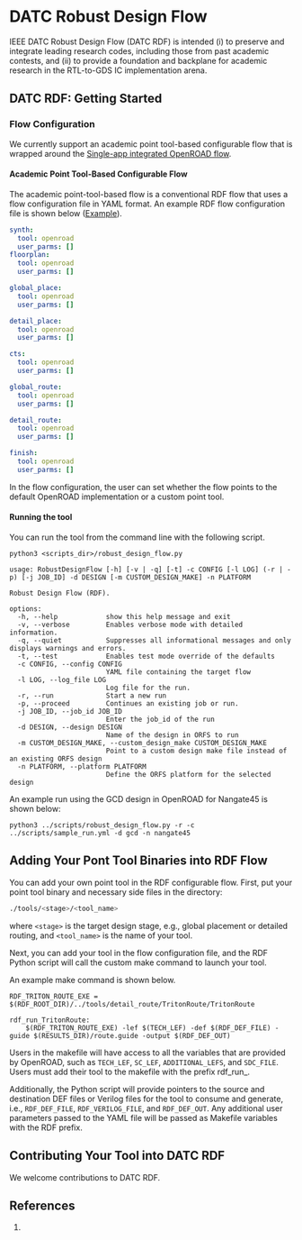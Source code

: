 DATC Robust Design Flow
===

IEEE DATC Robust Design Flow (DATC RDF) is intended (i) to preserve and integrate leading research codes, including those from past academic contests, and (ii) to provide a foundation and backplane for academic research in the RTL-to-GDS IC implementation arena.

## DATC RDF: Getting Started

### Flow Configuration

We currently support an academic point tool-based configurable flow that is wrapped around the [Single-app integrated OpenROAD flow](https://github.com/The-OpenROAD-Project/OpenROAD-flow-scripts).

#### Academic Point Tool-Based Configurable Flow

The academic point-tool-based flow is a conventional RDF flow that uses a flow configuration file in YAML format. An example RDF flow configuration file is shown below ([Example](./scripts/sample_run.yml)).


```yaml
synth:
  tool: openroad
  user_parms: []
floorplan:
  tool: openroad
  user_parms: []

global_place:
  tool: openroad
  user_parms: []

detail_place:
  tool: openroad
  user_parms: []

cts:
  tool: openroad
  user_parms: []

global_route:
  tool: openroad
  user_parms: []

detail_route:
  tool: openroad
  user_parms: []

finish:
  tool: openroad
  user_parms: []
```

In the flow configuration, the user can set whether the flow points to the default OpenROAD implementation or a custom point tool.

#### Running the tool

You can run the tool from the command line with the following script.

```shell
python3 <scripts_dir>/robust_design_flow.py
```

```
usage: RobustDesignFlow [-h] [-v | -q] [-t] -c CONFIG [-l LOG] (-r | -p) [-j JOB_ID] -d DESIGN [-m CUSTOM_DESIGN_MAKE] -n PLATFORM

Robust Design Flow (RDF).

options:
  -h, --help            show this help message and exit
  -v, --verbose         Enables verbose mode with detailed information.
  -q, --quiet           Suppresses all informational messages and only displays warnings and errors.
  -t, --test            Enables test mode override of the defaults
  -c CONFIG, --config CONFIG
                        YAML file containing the target flow
  -l LOG, --log_file LOG
                        Log file for the run.
  -r, --run             Start a new run
  -p, --proceed         Continues an existing job or run.
  -j JOB_ID, --job_id JOB_ID
                        Enter the job_id of the run
  -d DESIGN, --design DESIGN
                        Name of the design in ORFS to run
  -m CUSTOM_DESIGN_MAKE, --custom_design_make CUSTOM_DESIGN_MAKE
                        Point to a custom design make file instead of an existing ORFS design
  -n PLATFORM, --platform PLATFORM
                        Define the ORFS platform for the selected design
```

An example run using the GCD design in OpenROAD for Nangate45 is shown below:

```shell
python3 ../scripts/robust_design_flow.py -r -c ../scripts/sample_run.yml -d gcd -n nangate45
```


Adding Your Pont Tool Binaries into RDF Flow
---

You can add your own point tool in the RDF configurable flow. First, put your point tool binary and necessary side files in the directory:

```bash
./tools/<stage>/<tool_name>
```

where `<stage>` is the target design stage, e.g., global placement or detailed routing, and `<tool_name>` is the name of your tool. 

Next, you can add your tool in the flow configuration file, and the RDF Python script will call the custom make command to launch your tool.

An example make command is shown below.

```make
RDF_TRITON_ROUTE_EXE =  $(RDF_ROOT_DIR)/../tools/detail_route/TritonRoute/TritonRoute

rdf_run_TritonRoute:
	$(RDF_TRITON_ROUTE_EXE) -lef $(TECH_LEF) -def $(RDF_DEF_FILE) -guide $(RESULTS_DIR)/route.guide -output $(RDF_DEF_OUT)
```

Users in the makefile will have access to all the variables that are provided by OpenROAD, such as `TECH_LEF`, `SC_LEF`, `ADDITIONAL_LEFS`, and `SDC_FILE`. Users must add their tool to the makefile with the prefix rdf_run_<tool name in config yml>.

Additionally, the Python script will provide pointers to the source and destination DEF files or Verilog files for the tool to consume and generate, i.e., `RDF_DEF_FILE`, `RDF_VERILOG_FILE`, and `RDF_DEF_OUT`. Any additional user parameters passed to the YAML file will be passed as Makefile variables with the RDF prefix. 


Contributing Your Tool into DATC RDF
---

We welcome contributions to DATC RDF.

References
---
1.
